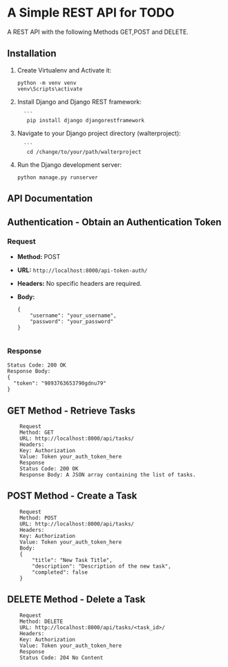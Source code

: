 # A Simple REST API for TODO

A REST API with the following Methods GET,POST and DELETE.

## Installation  

1. Create Virtualenv and Activate it:

   ```
   python -m venv venv
   venv\Scripts\activate
   
2. Install Django and Django REST framework:

         ```
          pip install django djangorestframework

3. Navigate to your Django project directory (walterproject):

         ```
          cd /change/to/your/path/walterproject
    
4. Run the Django development server:
   
   ```
   python manage.py runserver

## API Documentation

## Authentication - Obtain an Authentication Token

### Request

- **Method:** POST
- **URL:** `http://localhost:8000/api-token-auth/`
- **Headers:** No specific headers are required.
- **Body:**

  ```
  {
      "username": "your_username",
      "password": "your_password"
  }


### Response
   
    Status Code: 200 OK
    Response Body:
    {
      "token": "9893763653790gdnu79"
    }



## GET Method - Retrieve Tasks

    
        Request
        Method: GET
        URL: http://localhost:8000/api/tasks/
        Headers:
        Key: Authorization
        Value: Token your_auth_token_here
        Response
        Status Code: 200 OK
        Response Body: A JSON array containing the list of tasks.
        
## POST Method - Create a Task

    
        Request
        Method: POST
        URL: http://localhost:8000/api/tasks/
        Headers:
        Key: Authorization
        Value: Token your_auth_token_here
        Body:
        {
            "title": "New Task Title",
            "description": "Description of the new task",
            "completed": false
        }
        
## DELETE Method - Delete a Task

    
        Request
        Method: DELETE
        URL: http://localhost:8000/api/tasks/<task_id>/
        Headers:
        Key: Authorization
        Value: Token your_auth_token_here
        Response
        Status Code: 204 No Content 
